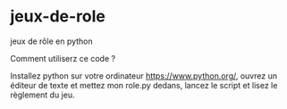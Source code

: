 # jeux-de-role
jeux de rôle en python

Comment utiliserz ce code ? 

Installez python sur votre ordinateur https://www.python.org/,
ouvrez un éditeur de texte et mettez mon role.py dedans,
lancez le script et lisez le règlement du jeu.



